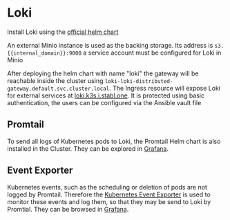 # Loki

Install Loki using the [official helm chart](https://github.com/grafana/helm-charts/tree/main/charts/loki-distributed)

An external Minio instance is used as the backing storage. Its address is `s3.{{internal_domain}}:9000` a service account must be configured for Loki in Minio

After deploying the helm chart with name "loki" the gateway will be reachable inside the cluster using `loki-loki-distributed-gateway.default.svc.cluster.local`. The Ingress resource will expose Loki for external services at [loki.k3s.i.stabl.one](https://loki.k3s.i.stabl.one). It is protected using basic authentication, the users can be configured via the Ansible vault file

## Promtail

To send all logs of Kubernetes pods to Loki, the Promtail Helm chart is also installed in the Cluster. They can be explored in [Grafana](https://grafana.k3s.i.stabl.one/explore?orgId=1&left=%7B%22datasource%22:%22Loki%22,%22queries%22:%5B%7B%22refId%22:%22A%22,%22expr%22:%22%7Bhost%3D%5C%22k3s.i.stabl.one%5C%22%7D%22%7D%5D,%22range%22:%7B%22from%22:%22now-1h%22,%22to%22:%22now%22%7D%7D).

## Event Exporter

Kubernetes events, such as the scheduling or deletion of pods are not logged by Promtail. Therefore the [Kubernetes Event Exporter](https://github.com/opsgenie/kubernetes-event-exporter) is used to monitor these events and log them, so that they may be send to Loki by Promtial. They can be browsed in [Grafana](https://grafana.k3s.i.stabl.one/explore?orgId=1&left=%7B%22datasource%22:%22Loki%22,%22queries%22:%5B%7B%22refId%22:%22A%22,%22expr%22:%22%7Bapp%3D%5C%22event-exporter%5C%22%7D%22%7D%5D,%22range%22:%7B%22from%22:%22now-1h%22,%22to%22:%22now%22%7D%7D).
